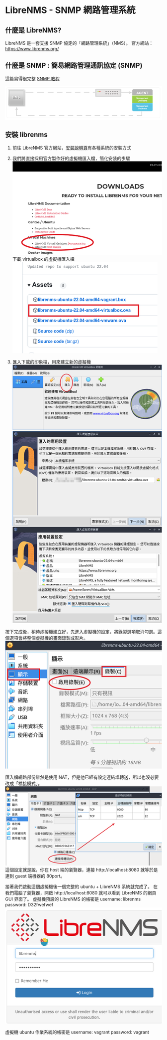 # LibreNMS - SNMP 網路管理系統

## 什麼是 LibreNMS?
LibreNMS 是一套支援 SNMP 協定的「網路管理系統」（NMS）。 官方網站： https://www.librenms.org/

## 什麼是 SNMP : 簡易網路管理通訊協定 (SNMP) 
這篇寫得很完整 [SNMP 教程](https://www.manageengine.com/tw/network-monitoring/what-is-snmp.html)

![](snmp-get-response.gif)

## 安裝 librenms
1. 前往 LibreNMS 官方網站，[安裝說明頁](https://www.librenms.org/#downloads)有各種系統的安裝方式

2. 我們將直接採用官方製作好的虛擬機匯入檔，簡化安裝的步驟
![](2023-12-15-18-40-06.png)
下載 virtualbox 的虛擬機匯入檔
![](2023-12-15-18-40-55.png)

3. 匯入下載的印象檔，用來建立新的虛擬機
![](2023-12-15-18-43-15.png)
![](2023-12-15-18-44-26.png)
![](2023-12-15-18-45-14.png)

按下完成後，稍待虛擬機建立好，先進入虛擬機的設定，將錄製選項取消勾選。這個選項會將整個虛擬機的畫面錄製成影片。
![](2023-12-15-18-57-31.png)

匯入檔網路部份雖然是使用 NAT，但是他已經有設定連結埠轉送，所以也沒必要改成「橋接模式」。
![](2023-12-15-19-03-08.png)
這個設定就是說，你在 host 端的瀏覽器，連接 http://localhost:8080 就等於是連到 guest 端機器的 80port。

接著我們啟動這個虛擬機後一個完整的 ubuntu + LibreNMS 系統就完成了。
在我們電腦了瀏覽器，開啟 http://localhost:8080 就可以看到 LibreNMS 的網頁 GUI 界面了。
虛擬機預設的 LibreNMS 的帳密是
username: librenms
password: D32fwefwef
![](2023-12-15-19-16-54.png)

虛擬機 ubuntu 作業系統的帳密是
username: vagrant
password: vagrant


